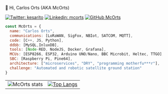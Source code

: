 👋 Hi, Carlos Orts (AKA McOrts)

[![Twitter: kesarito](https://img.shields.io/twitter/follow/mcorts?style=social)](https://twitter.com/mcorts)
[![Linkedin: mcorts](https://img.shields.io/badge/-mcorts-blue?style=flat-square&logo=Linkedin&logoColor=white&link=https://www.linkedin.com/in/mcorts/)](https://www.linkedin.com/in/mcorts/)
[![GitHub McOrts](https://img.shields.io/github/followers/mcorts?label=follow&style=social)](https://github.com/McOrts)

```javascript
const McOrts = {
  name: "Carlos Orts",
  communications: [LoRaWAN, SigFox, NBIot, SATCOM, MQTT],
  code: [C++, JS, Python],
  ddbb: [MySQL,InluxDB],
  tools: [Node-RED, NodeJS, Docker, Grafana],
  MCUs: [ESP8266, ESP32, Arduino UNO/Nano, BBC Microbit, Heltec, TTGO],
  SBC: [Raspberry Pi, Pine64],
  architecture: ["microservices", "DRY", "programming motherfu***r"],
  challenge: "Automated and robotic satellite ground station"
}
```

| | |
|----------|:-------------:|
| ![McOrts stats](https://github-readme-stats.vercel.app/api?username=mcorts&theme=material-palenight&count_private=true&show_icons=true) |  [![Top Langs](https://github-readme-stats.vercel.app/api/top-langs/?username=mcorts&layout=compact&theme=material-palenight)](https://github.com/mcorts) |

